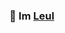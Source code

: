 ### 👋 Im [Leul](https://leularia.github.io/portfolio/)

<!-- ![Stay Hungry Stay Foolish](https://i.imgur.com/Hpzyb5z.gif) -->

<!-- ![Comming soon](https://www.wcde.org/cms/lib/TN02209007/Centricity/Domain/2482/coming%20soon.gif) -->


<!--
**LeulAria/LeulAria** is a ✨ _special_ ✨ repository because its `README.md` (this file) appears on your GitHub profile.

Here are some ideas to get you started:

- 🔭 I’m currently working on ...
- 🌱 I’m currently learning ...
- 👯 I’m looking to collaborate on ...
- 🤔 I’m looking for help with ...
- 💬 Ask me about ...
- 📫 How to reach me: ...
- 😄 Pronouns: ...
- ⚡ Fun fact: ...
-->
